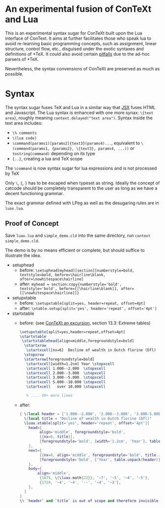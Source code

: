 An experimental fusion of ConTeXt and Lua
=====

This is an experimental syntax sugar for ConTeXt built upon the Lua interface of ConText. It aims at further facilitates those who speak lua to avoid
re-learning basic programming concepts, such as assignment, linear structure, control flow, etc., disguised under
the exotic syntaxes and definitions of \*TeX.
It could also avoid certain [pitfalls](https://mailman.ntg.nl/pipermail/ntg-context/2020/097020.html) due to the ad-hoc parsers of \*TeX.

Nevertheless, the syntax convensions of ConTeXt are preserved as much as possible.

Syntax
======

The syntax sugar fuses TeX and Lua in a similar way that [JSX](https://reactjs.org/docs/introducing-jsx.html) fuses HTML and Javascript.
The Lua syntax is enhanced with one more synax: `\{text area}`, roughly meaning `context.delayed("text area")`.
Syntax inside the text area includes:
- `\% comments`
- `\(lua code)`
- `\command(params1)[params2]{text3}(params4)...`, equivalent to `\(command(params1, {params2}, \{text3}, params4, ...))` or `tostring(command)` depending on its type
- `{..}`, creating a lua and TeX scope

The `\command` is now syntax sugar for lua expressions and is not processed by TeX

Only `\`, `{`, `}` has to be escaped when typeset as string. Ideally the concept of catcode should be completely transparent to the user as long as we have a decent functioning grammar.

The exact grammar defined with LPeg as well as the desugaring rules are in `luax.lua`.


Proof of Concept
-----
Save `luax.lua` and `simple_demo.cld` into the same directory, run `context simple_demo.cld`.

The demo is by no means efficient or complete, but should suffice to illustrate the idea.
- setuphead
  - before: `\setuphead[myhead][section][numberstyle=bold, textstyle=bold, before=\hairline\blank, after=\nowhitespace\hairline]`
  - after:  `myhead = section:copy{numberstyle='bold', textstyle='bold', before=[[\hairline\blank]], after=[[\nowhitespace\hairline]]}`
- setupxtable
  - before: `\setupxtable[split=yes, header=repeat, offset=4pt]`
  - after:  `\xtable.setup[split='yes', header='repeat', offset='4pt']`
- startxtable
  - before: (see [ConTeXt an excursion](http://www.pragma-ade.com/general/manuals/ma-cb-en.pdf), section 13.3: Extreme tables)

    ```tex
    \setupxtable[split=yes,header=repeat,offset=4pt]
    \startxtable
     \startxtablehead[align=middle,foregroundstyle=bold]
      \startxrow
       \startxcell[nx=6]  Decline of wealth in Dutch florine (Dfl)  \stopxcell
      \stopxrow
      \startxrow[foregroundstyle=bold]
       \startxcell[width=1.2cm] Year \stopxcell
       \startxcell 1.000--2.000  \stopxcell
       \startxcell 2.000--3.000  \stopxcell
       \startxcell 3.000--5.000  \stopxcell
       \startxcell 5.000--10.000 \stopxcell
       \startxcell   over 10.000 \stopxcell
    
       % .... 50+ more lines
    ```

  - after:

    ```lua
    { \(local header = {'1.000--2.000', '2.000--3.000', '3.000-5.000', '5.000-10.000', 'over 10.000'})
      \(local title = "Decline of wealth in Dutch florine (Dfl)"
      \luax.xtable[split='yes', header='repeat', offset='4pt'][
        head={
             align='middle', foregroundstyle='bold',
             {{nx=6, title}},
             {foregroundstyle='bold', {width='1.2cm', 'Year'}, table.unpack(header)},
        },
        next={
             {{nx=6, align='middle', foregroundstyle='bold', title.." / Continued"}},
             {foregroundstyle='bold', {'Year', table.unpack(header)}},
        },
        body={
        	align='middle',
             {1675, \{\luax.math{22}}, '~7', '~5', '~4', '~5'},
             {1724, '~4', '~4', '--', '~4', '~3'},
        },
      ]
    }
    \% `header` and `title` is out of scope and therefore invisible here
    ```

